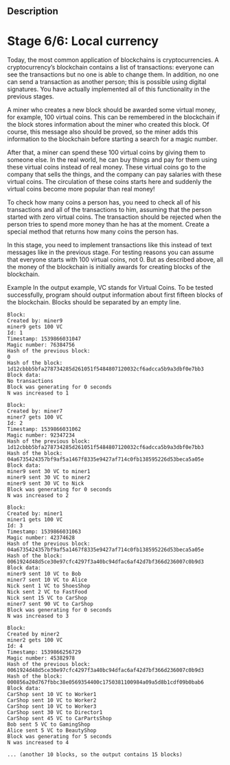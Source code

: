 ## Description

# Stage 6/6: Local currency

Today, the most common application of blockchains is cryptocurrencies. A cryptocurrency’s blockchain contains a list of transactions: everyone can see the transactions but no one is able to change them. In addition, no one can send a transaction as another person; this is possible using digital signatures. You have actually implemented all of this functionality in the previous stages.

A miner who creates a new block should be awarded some virtual money, for example, 100 virtual coins. This can be remembered in the blockchain if the block stores information about the miner who created this block. Of course, this message also should be proved, so the miner adds this information to the blockchain before starting a search for a magic number.

After that, a miner can spend these 100 virtual coins by giving them to someone else. In the real world, he can buy things and pay for them using these virtual coins instead of real money. These virtual coins go to the company that sells the things, and the company can pay salaries with these virtual coins. The circulation of these coins starts here and suddenly the virtual coins become more popular than real money!

To check how many coins a person has, you need to check all of his transactions and all of the transactions to him, assuming that the person started with zero virtual coins. The transaction should be rejected when the person tries to spend more money than he has at the moment. Create a special method that returns how many coins the person has.

In this stage, you need to implement transactions like this instead of text messages like in the previous stage. For testing reasons you can assume that everyone starts with 100 virtual coins, not 0. But as described above, all the money of the blockchain is initially awards for creating blocks of the blockchain.

Example
In the output example, VC stands for Virtual Coins. To be tested successfully, program should output information about first fifteen blocks of the blockchain. Blocks should be separated by an empty line.
```
Block:
Created by: miner9
miner9 gets 100 VC
Id: 1
Timestamp: 1539866031047
Magic number: 76384756
Hash of the previous block:
0
Hash of the block:
1d12cbbb5bfa278734285d261051f5484807120032cf6adcca5b9a3dbf0e7bb3
Block data:
No transactions
Block was generating for 0 seconds
N was increased to 1

Block:
Created by: miner7
miner7 gets 100 VC
Id: 2
Timestamp: 1539866031062
Magic number: 92347234
Hash of the previous block:
1d12cbbb5bfa278734285d261051f5484807120032cf6adcca5b9a3dbf0e7bb3
Hash of the block:
04a6735424357bf9af5a1467f8335e9427af714c0fb138595226d53beca5a05e
Block data:
miner9 sent 30 VC to miner1
miner9 sent 30 VC to miner2
miner9 sent 30 VC to Nick
Block was generating for 0 seconds
N was increased to 2

Block:
Created by: miner1
miner1 gets 100 VC
Id: 3
Timestamp: 1539866031063
Magic number: 42374628
Hash of the previous block:
04a6735424357bf9af5a1467f8335e9427af714c0fb138595226d53beca5a05e
Hash of the block:
0061924d48d5ce30e97cfc4297f3a40bc94dfac6af42d7bf366d236007c0b9d3
Block data:
miner9 sent 10 VC to Bob
miner7 sent 10 VC to Alice
Nick sent 1 VC to ShoesShop
Nick sent 2 VC to FastFood
Nick sent 15 VC to CarShop
miner7 sent 90 VC to CarShop
Block was generating for 0 seconds
N was increased to 3

Block:
Created by miner2
miner2 gets 100 VC
Id: 4
Timestamp: 1539866256729
Magic number: 45382978
Hash of the previous block:
0061924d48d5ce30e97cfc4297f3a40bc94dfac6af42d7bf366d236007c0b9d3
Hash of the block:
000856a20d767fbbc38e0569354400c1750381100984a09a5d8b1cdf09b0bab6
Block data:
CarShop sent 10 VC to Worker1
CarShop sent 10 VC to Worker2
CarShop sent 10 VC to Worker3
CarShop sent 30 VC to Director1
CarShop sent 45 VC to CarPartsShop
Bob sent 5 VC to GamingShop
Alice sent 5 VC to BeautyShop
Block was generating for 5 seconds
N was increased to 4

... (another 10 blocks, so the output contains 15 blocks)
```
